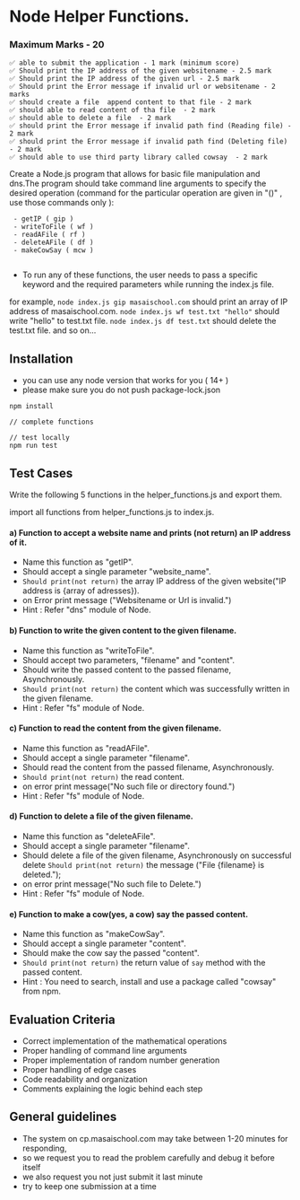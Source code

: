 # Node Helper Functions.

### Maximum Marks - 20

```
✅ able to submit the application - 1 mark (minimum score)
✅ Should print the IP address of the given websitename - 2.5 mark
✅ Should print the IP address of the given url - 2.5 mark
✅ Should print the Error message if invalid url or websitename - 2 marks
✅ should create a file  append content to that file - 2 mark
✅ should able to read content of tha file  - 2 mark
✅ should able to delete a file  - 2 mark
✅ should print the Error message if invalid path find (Reading file) - 2 mark
✅ should print the Error message if invalid path find (Deleting file) - 2 mark
✅ should able to use third party library called cowsay  - 2 mark
```

Create a Node.js program that allows for basic file manipulation and dns.The program should take command line arguments to specify the desired operation (command for the particular operation are given in "()" , use those commands only ):
```
 - getIP ( gip )
 - writeToFile ( wf )
 - readAFile ( rf )
 - deleteAFile ( df )
 - makeCowSay ( mcw )
 
 ```
- To run any of these functions, the user needs to pass a specific keyword and the required parameters while running the index.js file.

for example, `node index.js gip masaischool.com` should print an array of IP address of masaischool.com.
`node index.js wf test.txt "hello"` should write "hello" to test.txt file.
`node index.js df test.txt` should delete the test.txt file. and so on...
 

## Installation

- you can use any node version that works for you ( 14+ )
- please make sure you do not push package-lock.json

```
npm install

// complete functions 

// test locally
npm run test
```

## Test Cases

Write the following 5 functions in the helper_functions.js and export them.

import all functions from helper_functions.js to index.js.

#### a) Function to accept a website name and prints (not return) an IP address of it.

 - Name this function as "getIP".
 - Should accept a single parameter "website_name".
 - `Should print(not return)` the array IP address of the given website("IP address is {array of adresses}).
 - on Error print message ("Websitename or Url is invalid.")
 - Hint : Refer "dns" module of Node.

#### b) Function to write the given content to the given filename.

 - Name this function as "writeToFile".
 - Should accept two parameters, "filename" and "content".
 - Should write the passed content to the passed filename, Asynchronously.
 - `Should print(not return)`  the content which was successfully written in the given filename.
 - Hint : Refer "fs" module of Node.
#### c) Function to read the content from the given filename.

 - Name this function as "readAFile".
 - Should accept a single parameter "filename".
 - Should read the content from the passed filename, Asynchronously.
 - `Should print(not return)` the read content.
 - on error print message("No such file or directory found.")
 - Hint : Refer "fs" module of Node.
#### d) Function to delete a file of the given filename.

 - Name this function as "deleteAFile".
 - Should accept a single parameter "filename".
 - Should delete a file of the given filename, Asynchronously on successful delete `Should print(not return)` the message ("File {filename} is deleted.");
 - on error print message("No such file to Delete.")
 - Hint : Refer "fs" module of Node.
#### e) Function to make a cow(yes, a cow) say the passed content.

 - Name this function as "makeCowSay".
 - Should accept a single parameter "content".
 - Should make the cow say the passed "content".
 - `Should print(not return)` the return value of `say` method with the passed content.
 - Hint : You need to search, install and use a package called "cowsay" from npm.





## Evaluation Criteria

- Correct implementation of the mathematical operations
- Proper handling of command line arguments
- Proper implementation of random number generation
- Proper handling of edge cases
- Code readability and organization
- Comments explaining the logic behind each step

## General guidelines

- The system on cp.masaischool.com may take between 1-20 minutes for responding,
- so we request you to read the problem carefully and debug it before itself
- we also request you not just submit it last minute
- try to keep one submission at a time